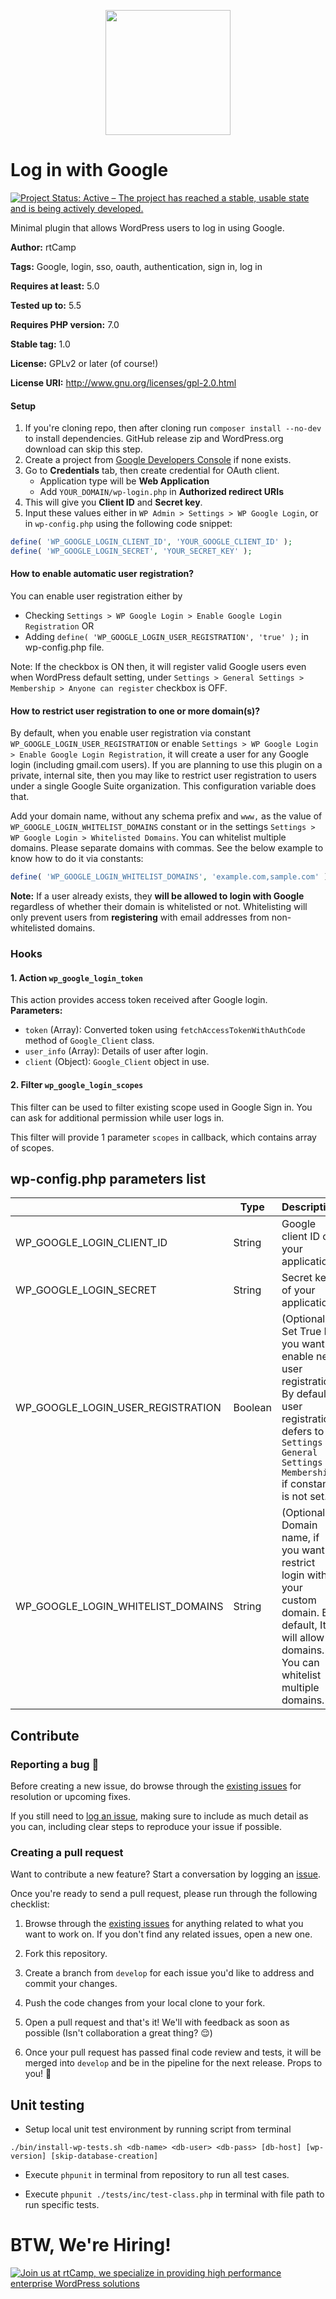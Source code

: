 <p align="center">
<a href="https://rtcamp.com/?ref=wp-menu-custom-fields-repo" target="_blank"><img width="200"src="https://rtcamp.com/wp-content/themes/rtcamp-v9/assets/img/site-logo-black.svg"></a>
</p>

# Log in with Google
<a href="https://www.repostatus.org/#active"><img src="https://www.repostatus.org/badges/latest/active.svg" alt="Project Status: Active – The project has reached a stable, usable state and is being actively developed."></a>

Minimal plugin that allows WordPress users to log in using Google.

**Author:** rtCamp

**Tags:** Google, login, sso, oauth, authentication, sign in, log in

**Requires at least:** 5.0

**Tested up to:** 5.5

**Requires PHP version:** 7.0

**Stable tag:** 1.0

**License:** GPLv2 or later (of course!)

**License URI:** http://www.gnu.org/licenses/gpl-2.0.html

#### Setup

1. If you're cloning repo, then after cloning run `composer install --no-dev` to install dependencies. GitHub release zip and WordPress.org download can skip this step.
2. Create a project from [Google Developers Console](https://console.developers.google.com/apis/dashboard) if none exists.
3. Go to **Credentials** tab, then create credential for OAuth client.
    * Application type will be **Web Application**
    * Add `YOUR_DOMAIN/wp-login.php` in **Authorized redirect URIs**
4. This will give you **Client ID** and **Secret key**.
5. Input these values either in `WP Admin > Settings > WP Google Login`, or in `wp-config.php` using the following code snippet:

```php
define( 'WP_GOOGLE_LOGIN_CLIENT_ID', 'YOUR_GOOGLE_CLIENT_ID' );
define( 'WP_GOOGLE_LOGIN_SECRET', 'YOUR_SECRET_KEY' );
```

#### How to enable automatic user registration?
You can enable user registration either by
- Checking `Settings > WP Google Login > Enable Google Login Registration`
OR
- Adding `define( 'WP_GOOGLE_LOGIN_USER_REGISTRATION', 'true' );` in wp-config.php file.

Note: If the checkbox is ON then, it will register valid Google users even when WordPress default setting, under `Settings > General Settings > Membership > Anyone can register` checkbox is OFF.

#### How to restrict user registration to one or more domain(s)?

By default, when you enable user registration via constant `WP_GOOGLE_LOGIN_USER_REGISTRATION` or enable `Settings > WP Google Login > Enable Google Login Registration`, it will create a user for any Google login (including gmail.com users). If you are planning to use this plugin on a private, internal site, then you may like to restrict user registration to users under a single Google Suite organization. This configuration variable does that.

Add your domain name, without any schema prefix and `www,` as the value of `WP_GOOGLE_LOGIN_WHITELIST_DOMAINS` constant or in the settings `Settings > WP Google Login > Whitelisted Domains`. You can whitelist multiple domains. Please separate domains with commas. See the below example to know how to do it via constants:

```php
define( 'WP_GOOGLE_LOGIN_WHITELIST_DOMAINS', 'example.com,sample.com' );
```

**Note:** If a user already exists, they **will be allowed to login with Google** regardless of whether their domain is whitelisted or not. Whitelisting will only prevent users from **registering** with email addresses from non-whitelisted domains.


### Hooks

#### 1. Action `wp_google_login_token`
This action provides access token received after Google login.  
**Parameters:**
* `token` (Array): Converted token using `fetchAccessTokenWithAuthCode` method of `Google_Client` class.
* `user_info` (Array): Details of user after login.
* `client` (Object): `Google_Client` object in use.

#### 2. Filter `wp_google_login_scopes`
This filter can be used to filter existing scope used in Google Sign in.
You can ask for additional permission while user logs in.

This filter will provide 1 parameter `scopes` in callback, which contains array of scopes.


## wp-config.php parameters list

|                                   | Type    | Description                                                                                                                                                                 |
|-----------------------------------|---------|-----------------------------------------------------------------------------------------------------------------------------------------------------------------------------|
| WP_GOOGLE_LOGIN_CLIENT_ID         | String  | Google client ID of your application.                                                                                                                                       |
| WP_GOOGLE_LOGIN_SECRET            | String  | Secret key of your application                                                                                                                                              |
| WP_GOOGLE_LOGIN_USER_REGISTRATION | Boolean | (Optional) Set True If you want to enable new user registration. By default, user registration defers to `Settings > General Settings > Membership` if constant is not set. |
| WP_GOOGLE_LOGIN_WHITELIST_DOMAINS | String  | (Optional) Domain name, if you want to restrict login with your custom domain. By default, It will allow all domains. You can whitelist multiple domains.                   |


## Contribute

### Reporting a bug 🐞

Before creating a new issue, do browse through the [existing issues](https://github.com/rtCamp/login-with-google/issues) for resolution or upcoming fixes. 

If you still need to [log an issue](https://github.com/rtCamp/login-with-google/issues/new), making sure to include as much detail as you can, including clear steps to reproduce your issue if possible.

### Creating a pull request

Want to contribute a new feature? Start a conversation by logging an [issue](https://github.com/rtCamp/login-with-google/issues).

Once you're ready to send a pull request, please run through the following checklist: 

1. Browse through the [existing issues](https://github.com/rtCamp/login-with-google/issues) for anything related to what you want to work on. If you don't find any related issues, open a new one.

1. Fork this repository.

1. Create a branch from `develop` for each issue you'd like to address and commit your changes.

1. Push the code changes from your local clone to your fork.

1. Open a pull request and that's it! We'll with feedback as soon as possible (Isn't collaboration a great thing? 😌)

1. Once your pull request has passed final code review and tests, it will be merged into `develop` and be in the pipeline for the next release. Props to you! 🎉

## Unit testing

- Setup local unit test environment by running script from terminal

```./bin/install-wp-tests.sh <db-name> <db-user> <db-pass> [db-host] [wp-version] [skip-database-creation]```

- Execute `phpunit` in terminal from repository to run all test cases.

- Execute `phpunit ./tests/inc/test-class.php` in terminal with file path to run specific tests.


# BTW, We're Hiring!

<a href="https://rtcamp.com/"><img src="https://rtcamp.com/wp-content/uploads/2019/04/github-banner@2x.png" alt="Join us at rtCamp, we specialize in providing high performance enterprise WordPress solutions"></a>
